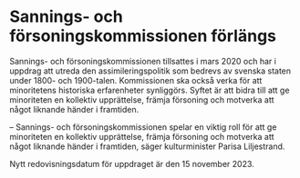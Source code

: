 # Sannings- och försoningskommissionen förlängs

Sannings\- och försoningskommissionen tillsattes i mars 2020 och har i uppdrag att utreda den assimileringspolitik som bedrevs av svenska staten under 1800\- och 1900\-talen. Kommissionen ska också verka för att minoritetens historiska erfarenheter synliggörs. Syftet är att bidra till att ge minoriteten en kollektiv upprättelse, främja försoning och motverka att något liknande händer i framtiden.

– Sannings\- och försoningskommissionen spelar en viktig roll för att ge minoriteten en kollektiv upprättelse, främja försoning och motverka att något liknande händer i framtiden, säger kulturminister Parisa Liljestrand.

Nytt redovisningsdatum för uppdraget är den 15 november 2023\.
